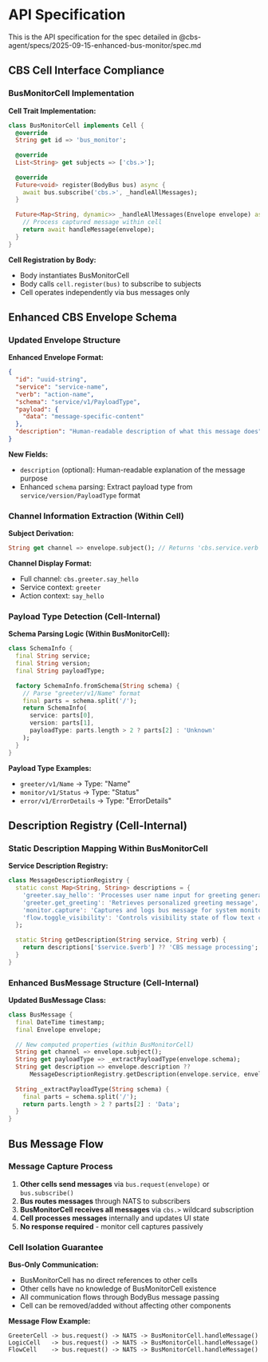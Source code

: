 # API Specification

This is the API specification for the spec detailed in @cbs-agent/specs/2025-09-15-enhanced-bus-monitor/spec.md

## CBS Cell Interface Compliance

### BusMonitorCell Implementation

**Cell Trait Implementation:**
```dart
class BusMonitorCell implements Cell {
  @override
  String get id => 'bus_monitor';
  
  @override
  List<String> get subjects => ['cbs.>'];
  
  @override
  Future<void> register(BodyBus bus) async {
    await bus.subscribe('cbs.>', _handleAllMessages);
  }
  
  Future<Map<String, dynamic>> _handleAllMessages(Envelope envelope) async {
    // Process captured message within cell
    return await handleMessage(envelope);
  }
}
```

**Cell Registration by Body:**
- Body instantiates BusMonitorCell
- Body calls `cell.register(bus)` to subscribe to subjects
- Cell operates independently via bus messages only

## Enhanced CBS Envelope Schema

### Updated Envelope Structure

**Enhanced Envelope Format:**
```json
{
  "id": "uuid-string",
  "service": "service-name",
  "verb": "action-name", 
  "schema": "service/v1/PayloadType",
  "payload": {
    "data": "message-specific-content"
  },
  "description": "Human-readable description of what this message does"
}
```

**New Fields:**
- `description` (optional): Human-readable explanation of the message purpose
- Enhanced `schema` parsing: Extract payload type from `service/version/PayloadType` format

### Channel Information Extraction (Within Cell)

**Subject Derivation:**
```dart
String get channel => envelope.subject(); // Returns 'cbs.service.verb'
```

**Channel Display Format:**
- Full channel: `cbs.greeter.say_hello`
- Service context: `greeter`
- Action context: `say_hello`

### Payload Type Detection (Cell-Internal)

**Schema Parsing Logic (Within BusMonitorCell):**
```dart
class SchemaInfo {
  final String service;
  final String version;
  final String payloadType;
  
  factory SchemaInfo.fromSchema(String schema) {
    // Parse "greeter/v1/Name" format
    final parts = schema.split('/');
    return SchemaInfo(
      service: parts[0],
      version: parts[1], 
      payloadType: parts.length > 2 ? parts[2] : 'Unknown'
    );
  }
}
```

**Payload Type Examples:**
- `greeter/v1/Name` → Type: "Name"
- `monitor/v1/Status` → Type: "Status" 
- `error/v1/ErrorDetails` → Type: "ErrorDetails"

## Description Registry (Cell-Internal)

### Static Description Mapping Within BusMonitorCell

**Service Description Registry:**
```dart
class MessageDescriptionRegistry {
  static const Map<String, String> descriptions = {
    'greeter.say_hello': 'Processes user name input for greeting generation',
    'greeter.get_greeting': 'Retrieves personalized greeting message',
    'monitor.capture': 'Captures and logs bus message for system monitoring',
    'flow.toggle_visibility': 'Controls visibility state of flow text component',
  };
  
  static String getDescription(String service, String verb) {
    return descriptions['$service.$verb'] ?? 'CBS message processing';
  }
}
```

### Enhanced BusMessage Structure (Cell-Internal)

**Updated BusMessage Class:**
```dart
class BusMessage {
  final DateTime timestamp;
  final Envelope envelope;
  
  // New computed properties (within BusMonitorCell)
  String get channel => envelope.subject();
  String get payloadType => _extractPayloadType(envelope.schema);
  String get description => envelope.description ?? 
      MessageDescriptionRegistry.getDescription(envelope.service, envelope.verb);
  
  String _extractPayloadType(String schema) {
    final parts = schema.split('/');
    return parts.length > 2 ? parts[2] : 'Data';
  }
}
```

## Bus Message Flow

### Message Capture Process

1. **Other cells send messages** via `bus.request(envelope)` or `bus.subscribe()`
2. **Bus routes messages** through NATS to subscribers
3. **BusMonitorCell receives all messages** via `cbs.>` wildcard subscription
4. **Cell processes messages** internally and updates UI state
5. **No response required** - monitor cell captures passively

### Cell Isolation Guarantee

**Bus-Only Communication:**
- BusMonitorCell has no direct references to other cells
- Other cells have no knowledge of BusMonitorCell existence
- All communication flows through BodyBus message passing
- Cell can be removed/added without affecting other components

**Message Flow Example:**
```
GreeterCell -> bus.request() -> NATS -> BusMonitorCell.handleMessage()
LogicCell   -> bus.request() -> NATS -> BusMonitorCell.handleMessage()
FlowCell    -> bus.request() -> NATS -> BusMonitorCell.handleMessage()
```

